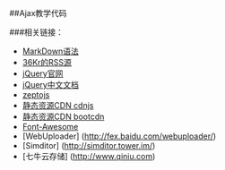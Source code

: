 ##Ajax教学代码


###相关链接：

+ [MarkDown语法](http://wowubuntu.com/markdown)
+ [36Kr的RSS源](http://36kr.com/feed)
+ [jQuery官网](http://jquery.com)
+ [jQuery中文文档](http://www.jquery123.com/)
+ [zeptojs](http://zeptojs.com/)
+ [静态资源CDN cdnjs](https://cdnjs.com/)
+ [静态资源CDN bootcdn](http://www.bootcdn.cn/)
+ [Font-Awesome](http://fortawesome.github.io/Font-Awesome)
+ [WebUploader] (http://fex.baidu.com/webuploader/)
+ [Simditor] (http://simditor.tower.im/)
+ [七牛云存储] (http://www.qiniu.com)
